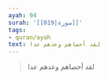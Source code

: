 ```yaml
---
ayah: 94
surah: '[[019|سورة]]'
tags:
- quran/ayah
text: لقد أحصاهم وعدهم عدا
---
```

> لقد أحصاهم وعدهم عدا
